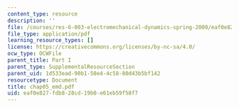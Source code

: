 ```yaml
---
content_type: resource
description: ''
file: /courses/res-6-003-electromechanical-dynamics-spring-2009/eaf0e827fdb828cd19b0e61eb59f58f7_chap05_emd.pdf
file_type: application/pdf
learning_resource_types: []
license: https://creativecommons.org/licenses/by-nc-sa/4.0/
ocw_type: OCWFile
parent_title: Part I
parent_type: SupplementalResourceSection
parent_uid: 1d533ead-90b1-50e4-4c58-80d43b5bf142
resourcetype: Document
title: chap05_emd.pdf
uid: eaf0e827-fdb8-28cd-19b0-e61eb59f58f7
---
```

